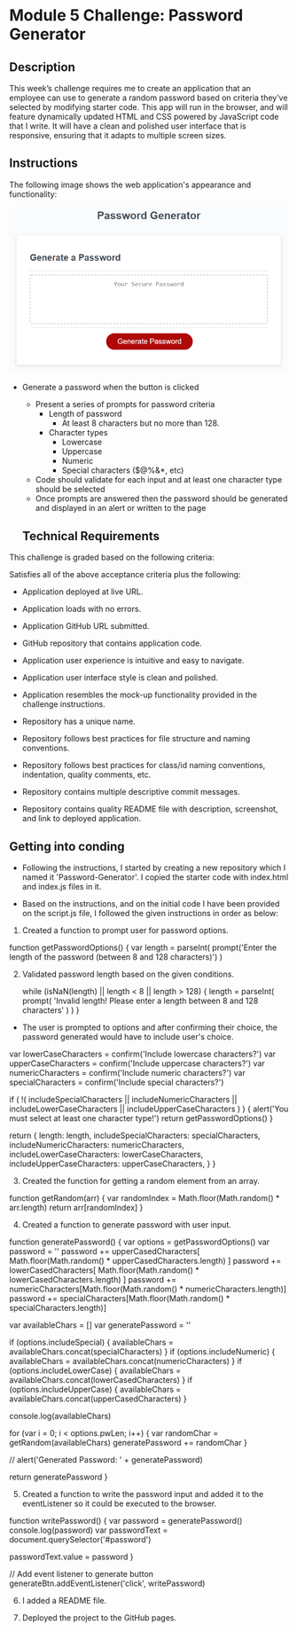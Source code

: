 # Module 5 Challenge: Password Generator

## Description

This week’s challenge requires me to create an application that an employee can use to generate a random password based on criteria they’ve selected by modifying starter code. This app will run in the browser, and will feature dynamically updated HTML and CSS powered by JavaScript code that I write. It will have a clean and polished user interface that is responsive, ensuring that it adapts to multiple screen sizes.

## Instructions

The following image shows the web application's appearance and functionality:

![password generator demo](./assets/05-javascript-challenge-demo.png)

- Generate a password when the button is clicked

  - Present a series of prompts for password criteria
    - Length of password
      - At least 8 characters but no more than 128.
    - Character types
      - Lowercase
      - Uppercase
      - Numeric
      - Special characters ($@%&\*, etc)
  - Code should validate for each input and at least one character type should be selected
  - Once prompts are answered then the password should be generated and displayed in an alert or written to the page

  ## Technical Requirements

This challenge is graded based on the following criteria:

Satisfies all of the above acceptance criteria plus the following:

- Application deployed at live URL.

- Application loads with no errors.

- Application GitHub URL submitted.

- GitHub repository that contains application code.

- Application user experience is intuitive and easy to navigate.

- Application user interface style is clean and polished.

- Application resembles the mock-up functionality provided in the challenge instructions.

- Repository has a unique name.

- Repository follows best practices for file structure and naming conventions.

- Repository follows best practices for class/id naming conventions, indentation, quality comments, etc.

- Repository contains multiple descriptive commit messages.

- Repository contains quality README file with description, screenshot, and link to deployed application.

## Getting into conding

- Following the instructions, I started by creating a new repository which I named it 'Password-Generator'. I copied the starter code with index.html and index.js files in it.

- Based on the instructions, and on the initial code I have been provided on the script.js file, I followed the given instructions in order as below:

1. Created a function to prompt user for password options.

function getPasswordOptions() {
var length = parseInt(
prompt('Enter the length of the password (between 8 and 128 characters)')
)

2. Validated password length based on the given conditions.

   while (isNaN(length) || length < 8 || length > 128) {
   length = parseInt(
   prompt(
   'Invalid length! Please enter a length between 8 and 128 characters'
   )
   )
   }

- The user is prompted to options and after confirming their choice, the password generated would have to include user's choice.

var lowerCaseCharacters = confirm('Include lowercase characters?')
var upperCaseCharacters = confirm('Include uppercase characters?')
var numericCharacters = confirm('Include numeric characters?')
var specialCharacters = confirm('Include special characters?')

if (
!(
includeSpecialCharacters ||
includeNumericCharacters ||
includeLowerCaseCharacters ||
includeUpperCaseCharacters
)
) {
alert('You must select at least one character type!')
return getPasswordOptions()
}

return {
length: length,
includeSpecialCharacters: specialCharacters,
includeNumericCharacters: numericCharacters,
includeLowerCaseCharacters: lowerCaseCharacters,
includeUpperCaseCharacters: upperCaseCharacters,
}
}

3. Created the function for getting a random element from an array.

function getRandom(arr) {
var randomIndex = Math.floor(Math.random() \* arr.length)
return arr[randomIndex]
}

4. Created a function to generate password with user input.

function generatePassword() {
var options = getPasswordOptions()
var password = ''
password +=
upperCasedCharacters[
Math.floor(Math.random() * upperCasedCharacters.length)
]
password +=
lowerCasedCharacters[
Math.floor(Math.random() * lowerCasedCharacters.length)
]
password +=
numericCharacters[Math.floor(Math.random() * numericCharacters.length)]
password +=
specialCharacters[Math.floor(Math.random() * specialCharacters.length)]

var availableChars = []
var generatePassword = ''

if (options.includeSpecial) {
availableChars = availableChars.concat(specialCharacters)
}
if (options.includeNumeric) {
availableChars = availableChars.concat(numericCharacters)
}
if (options.includeLowerCase) {
availableChars = availableChars.concat(lowerCasedCharacters)
}
if (options.includeUpperCase) {
availableChars = availableChars.concat(upperCasedCharacters)
}

console.log(availableChars)

for (var i = 0; i < options.pwLen; i++) {
var randomChar = getRandom(availableChars)
generatePassword += randomChar
}

// alert('Generated Password: ' + generatePassword)

return generatePassword
}

5. Created a function to write the password input and added it to the eventListener so it could be executed to the browser.

function writePassword() {
var password = generatePassword()
console.log(password)
var passwordText = document.querySelector('#password')

passwordText.value = password
}

// Add event listener to generate button
generateBtn.addEventListener('click', writePassword)

6. I added a README file.

7. Deployed the project to the GitHub pages.
